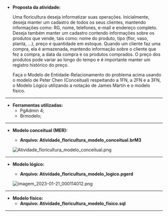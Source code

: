 - **Proposta da atividade:** 

  Uma floricultura deseja informatizar suas operações. Inicialmente, deseja manter um cadastro de todos os seus clientes, mantendo informações como: RG, nome, telefones, e-mail e endereço completo. Deseja também manter um cadastro contendo informações sobre os produtos que vende, tais como: nome do produto, tipo (flor, vaso, planta, ...), preço e quantidade em estoque. Quando um cliente faz uma compra, ela é armazenada, mantendo informação sobre o cliente que fez a compra, a data da compra e os produtos comprados. O preço dos produtos pode variar ao longo do tempo e é importante manter um registro histórico do preço.

  Faça o Modelo de Entidade-Relacionamento do problema acima usando o modelo de Peter Chen (Conceitual) respeitando a 1FN, a 2FN e a 3FN, o Modelo Lógico utilizando a notação de James Martin e o modelo físico. 

______

- **Ferramentas utilizadas:** 
  - PgAdmin 4; 
  - Brmodelo; 

______

- **Modelo conceitual (MER):** 

  - **Arquivo: Atividade_floricultura_modelo_conceitual.brM3** 

  ![Atividade_floricultura_modelo_conceitual.png](https://s2.loli.net/2023/01/21/dJW1caoGXmzNbgL.png)

_____

- **Modelo lógico:** 

  - **Arquivo: Atividade_floricultura_modelo_logico.pgerd**

  ![imagem_2023-01-21_000114012.png](https://s2.loli.net/2023/01/21/d5R9HUYg3lrPm47.png)

______

- **Modelo físico:**
  - **Arquivo: Atividade_floricultura_modelo_físico.sql**

_______

